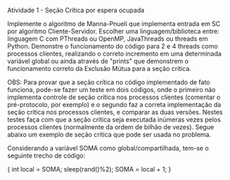 Atividade  1 - Seção Crítica por espera ocupada

Implemente o algoritmo de Manna-Pnueli que implementa entrada em SC por algoritmo Cliente-Servidor. Escolher uma linguagem/biblioteca entre: linguagem C com PThreads ou OpenMP, JavaThreads ou threads em Python. Demonstre o funcionamento do código para 2 e 4 threads como processos clientes, realizando o correto incremento em uma determinada variável global ou ainda através de "prints" que demonstrem o funcionamento correto da Exclusão Mútua para a seção crítica.

OBS: Para provar que a seção crítica no código implementado de fato funciona, pode-se fazer um teste em dois códigos, onde o primeiro não implementa controle de seção crítica nos processos clientes (comentar o pré-protocolo, por exemplo) e o segundo faz a correta implementação da seção crítica nos processos clientes, e comparar as duas versões. Nestes testes faça com que a seção crítica seja executada inúmeras vezes pelos processos clientes (normalmente da ordem de bilhão de vezes). Segue abaixo um exemplo de seção crítica que pode ser usada no problema.

Considerando a variável SOMA como global/compartilhada, tem-se o seguinte trecho de código:

{
  int local = SOMA;
  sleep(rand()%2);
  SOMA = local + 1;
}
